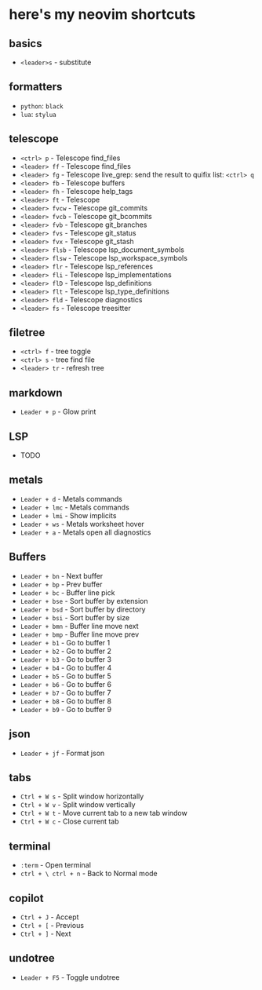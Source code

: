 # here's my neovim shortcuts

## basics
- `<leader>s` - substitute

## formatters 
- `python`: `black`
- `lua`: `stylua`

## telescope
- `<ctrl> p`      - Telescope find_files
- `<leader> ff`   - Telescope find_files
- `<leader> fg`   - Telescope live_grep: send the result to quifix list: `<ctrl> q`
- `<leader> fb`   - Telescope buffers
- `<leader> fh`   - Telescope help_tags
- `<leader> ft`   - Telescope
- `<leader> fvcw` - Telescope git_commits
- `<leader> fvcb` - Telescope git_bcommits
- `<leader> fvb`  - Telescope git_branches
- `<leader> fvs`  - Telescope git_status
- `<leader> fvx`  - Telescope git_stash
- `<leader> flsb` - Telescope lsp_document_symbols
- `<leader> flsw` - Telescope lsp_workspace_symbols
- `<leader> flr`  - Telescope lsp_references
- `<leader> fli`  - Telescope lsp_implementations
- `<leader> flD`  - Telescope lsp_definitions
- `<leader> flt`  - Telescope lsp_type_definitions
- `<leader> fld`  - Telescope diagnostics
- `<leader> fs`   - Telescope treesitter

## filetree
- `<ctrl> f` - tree toggle
- `<ctrl> s` - tree find file
- `<leader> tr` - refresh tree

## markdown
- `Leader + p` - Glow print


## LSP
- TODO 

## metals
 - `Leader + d`  - Metals commands
 - `Leader + lmc`  - Metals commands
 - `Leader + lmi`  - Show implicits
 - `Leader + ws` - Metals worksheet hover
 - `Leader + a`  - Metals open all diagnostics


## Buffers
 - `Leader + bn`     - Next buffer
 - `Leader + bp`     - Prev buffer
 - `Leader + bc`     - Buffer line pick
 - `Leader + bse`    - Sort buffer by extension
 - `Leader + bsd`    - Sort buffer by directory
 - `Leader + bsi`    - Sort buffer by size
 - `Leader + bmn`    - Buffer line move next
 - `Leader + bmp`    - Buffer line move prev
 - `Leader + b1`     - Go to buffer 1
 - `Leader + b2`     - Go to buffer 2
 - `Leader + b3`     - Go to buffer 3
 - `Leader + b4`     - Go to buffer 4
 - `Leader + b5`     - Go to buffer 5
 - `Leader + b6`     - Go to buffer 6
 - `Leader + b7`     - Go to buffer 7
 - `Leader + b8`     - Go to buffer 8
 - `Leader + b9`     - Go to buffer 9

## json
- `Leader + jf`     - Format json

## tabs
- `Ctrl + W s`    - Split window horizontally
- `Ctrl + W v`    - Split window vertically
- `Ctrl + W t`    - Move current tab to a new tab window
- `Ctrl + W c`    - Close current tab

## terminal
- `:term`                     - Open terminal
- `ctrl + \ ctrl + n`         - Back to Normal mode

## copilot
- `Ctrl + J`  - Accept 
- `Ctrl + [`  - Previous 
- `Ctrl + ]`     - Next

## undotree
- `Leader + F5` - Toggle undotree
